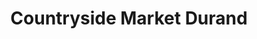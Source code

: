 ---
title: "Countryside Market Durand"
url: /durand/countryside-market-durand/
shop: supermarket
---